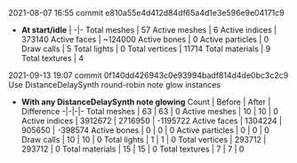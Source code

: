 
2021-08-07 16:55  commit e810a55e4d412d84df65a4d1e3e596e9e04171c9
- **At start/idle**
    []()|[]()
    -|-
    Total meshes | 57
    Active meshes | 6
    Active indices | 373140
    Active faces | ~124000
    Active bones | 0
    Active particles | 0
    Draw calls | 5
    Total lights | 0
    Total vertices | 11714
    Total materials | 9
    Total textures | 4

2021-09-13 19:07  commit 0f140dd426943c0e93994badf814d4de0bc3c2c9 <br>
Use DistanceDelaySynth round-robin note glow instances
- **With any DistanceDelaySynth note glowing**
    Count | Before | After | Difference
    -|-|-|-
    Total meshes | 63 | 63 | 0
    Active meshes | 10 | 10 | 0
    Active indices | 3912672 | 2716950 | -1195722
    Active faces | 1304224 | 905650 | -398574
    Active bones | 0 | 0 | 0
    Active particles | 0 | 0 | 0
    Draw calls | 10 | 10 | 0
    Total lights | 1 | 1 | 0
    Total vertices | 293712 | 293712 | 0
    Total materials | 15 | 15 | 0
    Total textures | 7 | 7 | 0
